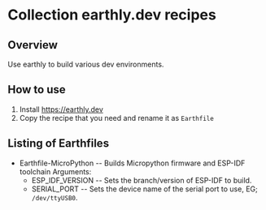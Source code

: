 # Collection earthly.dev recipes

## Overview
Use earthly to build various dev environments.


## How to use
1. Install https://earthly.dev   
2. Copy the recipe that you need and rename it as `Earthfile`   

## Listing of Earthfiles
* Earthfile-MicroPython -- Builds Micropython firmware and ESP-IDF toolchain
  Arguments:
  * ESP_IDF_VERSION -- Sets the branch/version of ESP-IDF to build.   
  * SERIAL_PORT -- Sets the device name of the serial port to use, EG; `/dev/ttyUSB0`.   

